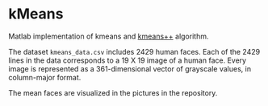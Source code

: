 # kMeans

Matlab implementation of kmeans and [kmeans++](https://en.wikipedia.org/wiki/K-means%2B%2B) algorithm.

The dataset `kmeans_data.csv` includes 2429 human faces. Each of the 2429 lines in the data corresponds to a 19 X 19 image of a human face.
Every image is represented as a 361-dimensional vector of grayscale values, in column-major format.

The mean faces are visualized in the pictures in the repository.

